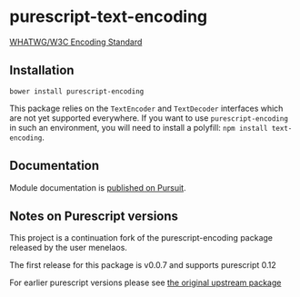 # purescript-text-encoding

[WHATWG/W3C Encoding Standard](https://encoding.spec.whatwg.org/)

## Installation

```
bower install purescript-encoding
```

This package relies on the `TextEncoder` and `TextDecoder` interfaces which are
not yet supported everywhere. If you want to use `purescript-encoding` in such
an environment, you will need to install a polyfill: `npm install
text-encoding`.

## Documentation

Module documentation is [published on Pursuit](http://pursuit.purescript.org/packages/purescript-text-encoding).

## Notes on Purescript versions

This project is a continuation fork of the purescript-encoding package released by the user menelaos.

The first release for this package is v0.0.7 and supports purescript 0.12

For earlier purescript versions please see [the original upstream package](https://github.com/menelaos/purescript-encoding)
